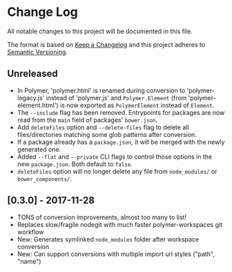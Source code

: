 # Change Log

All notable changes to this project will be documented in this file.

The format is based on [Keep a Changelog](http://keepachangelog.com/)
and this project adheres to [Semantic Versioning](http://semver.org/).

## Unreleased
* In Polymer, 'polymer.html' is renamed during conversion to 'polymer-legacy.js'
  instead of 'polymer.js' and `Polymer.Element` (from 'polymer-element.html')
  is now exported as `PolymerElement` instead of `Element`.
* The `--include` flag has been removed. Entrypoints for packages are now read
  from the `main` field of packages' `bower.json`.
* Add `deleteFiles` option and `--delete-files` flag to delete all
  files/directories matching some glob patterns after conversion.
* If a package already has a `package.json`, it will be merged with the newly
  generated one.
* Added `--flat` and `--private` CLI flags to control those options in the new
  `package.json`. Both default to `false`.
* `deleteFiles` option will no longer delete any file from `node_modules/` or
  `bower_components/`.
<!-- Add new, unreleased changes here. -->

## [0.3.0] - 2017-11-28

* TONS of conversion improvements, almost too many to list!
* Replaces slow/fragile nodegit with much faster polymer-workspaces git workflow
* New: Generates symlinked `node_modules` folder after workspace conversion
* New: Can support conversions with multiple import url styles ("path", "name")

